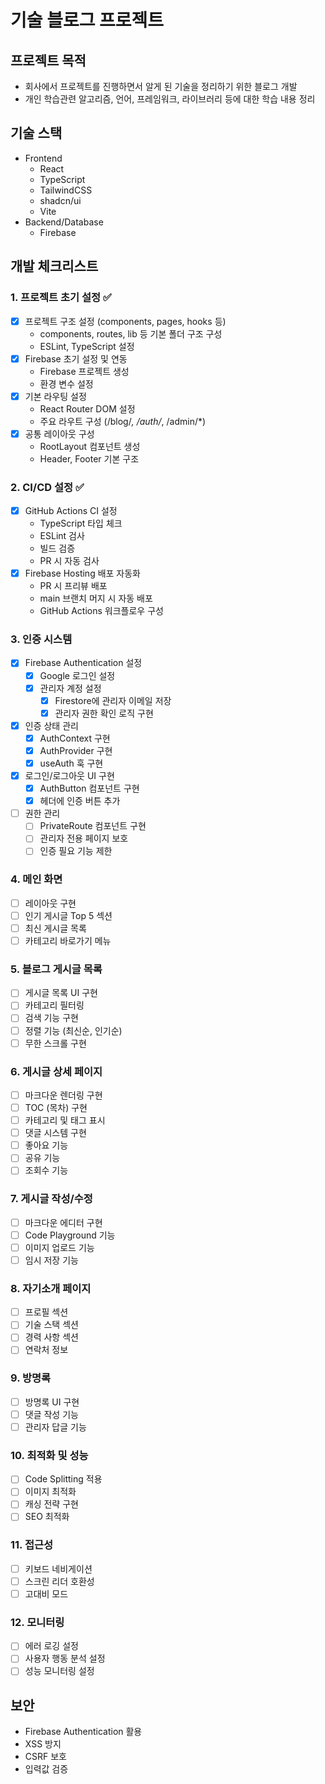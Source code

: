 # 기술 블로그 프로젝트

## 프로젝트 목적

- 회사에서 프로젝트를 진행하면서 알게 된 기술을 정리하기 위한 블로그 개발
- 개인 학습관련 알고리즘, 언어, 프레임워크, 라이브러리 등에 대한 학습 내용 정리

## 기술 스택

- Frontend
  - React
  - TypeScript
  - TailwindCSS
  - shadcn/ui
  - Vite
- Backend/Database
  - Firebase

## 개발 체크리스트

### 1. 프로젝트 초기 설정 ✅

- [x] 프로젝트 구조 설정 (components, pages, hooks 등)
  - components, routes, lib 등 기본 폴더 구조 구성
  - ESLint, TypeScript 설정
- [x] Firebase 초기 설정 및 연동
  - Firebase 프로젝트 생성
  - 환경 변수 설정
- [x] 기본 라우팅 설정
  - React Router DOM 설정
  - 주요 라우트 구성 (/blog/_, /auth/_, /admin/\*)
- [x] 공통 레이아웃 구성
  - RootLayout 컴포넌트 생성
  - Header, Footer 기본 구조

### 2. CI/CD 설정 ✅

- [x] GitHub Actions CI 설정
  - TypeScript 타입 체크
  - ESLint 검사
  - 빌드 검증
  - PR 시 자동 검사
- [x] Firebase Hosting 배포 자동화
  - PR 시 프리뷰 배포
  - main 브랜치 머지 시 자동 배포
  - GitHub Actions 워크플로우 구성

### 3. 인증 시스템

- [x] Firebase Authentication 설정
  - [x] Google 로그인 설정
  - [x] 관리자 계정 설정
    - [x] Firestore에 관리자 이메일 저장
    - [x] 관리자 권한 확인 로직 구현
- [x] 인증 상태 관리
  - [x] AuthContext 구현
  - [x] AuthProvider 구현
  - [x] useAuth 훅 구현
- [x] 로그인/로그아웃 UI 구현
  - [x] AuthButton 컴포넌트 구현
  - [x] 헤더에 인증 버튼 추가
- [ ] 권한 관리
  - [ ] PrivateRoute 컴포넌트 구현
  - [ ] 관리자 전용 페이지 보호
  - [ ] 인증 필요 기능 제한

### 4. 메인 화면

- [ ] 레이아웃 구현
- [ ] 인기 게시글 Top 5 섹션
- [ ] 최신 게시글 목록
- [ ] 카테고리 바로가기 메뉴

### 5. 블로그 게시글 목록

- [ ] 게시글 목록 UI 구현
- [ ] 카테고리 필터링
- [ ] 검색 기능 구현
- [ ] 정렬 기능 (최신순, 인기순)
- [ ] 무한 스크롤 구현

### 6. 게시글 상세 페이지

- [ ] 마크다운 렌더링 구현
- [ ] TOC (목차) 구현
- [ ] 카테고리 및 태그 표시
- [ ] 댓글 시스템 구현
- [ ] 좋아요 기능
- [ ] 공유 기능
- [ ] 조회수 기능

### 7. 게시글 작성/수정

- [ ] 마크다운 에디터 구현
- [ ] Code Playground 기능
- [ ] 이미지 업로드 기능
- [ ] 임시 저장 기능

### 8. 자기소개 페이지

- [ ] 프로필 섹션
- [ ] 기술 스택 섹션
- [ ] 경력 사항 섹션
- [ ] 연락처 정보

### 9. 방명록

- [ ] 방명록 UI 구현
- [ ] 댓글 작성 기능
- [ ] 관리자 답글 기능

### 10. 최적화 및 성능

- [ ] Code Splitting 적용
- [ ] 이미지 최적화
- [ ] 캐싱 전략 구현
- [ ] SEO 최적화

### 11. 접근성

- [ ] 키보드 네비게이션
- [ ] 스크린 리더 호환성
- [ ] 고대비 모드

### 12. 모니터링

- [ ] 에러 로깅 설정
- [ ] 사용자 행동 분석 설정
- [ ] 성능 모니터링 설정

## 보안

- Firebase Authentication 활용
- XSS 방지
- CSRF 보호
- 입력값 검증
